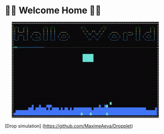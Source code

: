 # :evergreen_tree::evergreen_tree: Welcome Home :evergreen_tree::evergreen_tree: 

<p align="center">
  <img width="460" height="300" src="https://github.com/MaximeAeva/MaximeAeva/blob/master/hello.gif">
</p>

[Drop simulation] (https://github.com/MaximeAeva/Dropplet)
